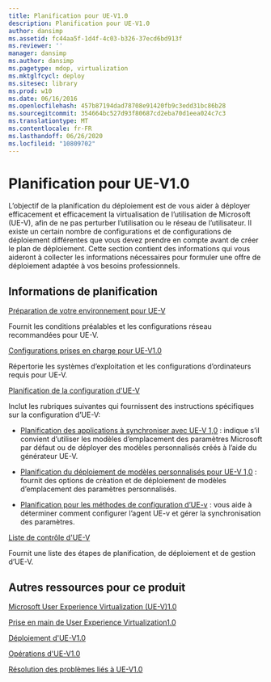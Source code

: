 ```yaml
---
title: Planification pour UE-V1.0
description: Planification pour UE-V1.0
author: dansimp
ms.assetid: fc44aa5f-1d4f-4c03-b326-37ecd6bd913f
ms.reviewer: ''
manager: dansimp
ms.author: dansimp
ms.pagetype: mdop, virtualization
ms.mktglfcycl: deploy
ms.sitesec: library
ms.prod: w10
ms.date: 06/16/2016
ms.openlocfilehash: 457b87194dad78708e91420fb9c3edd31bc86b28
ms.sourcegitcommit: 354664bc527d93f80687cd2eba70d1eea024c7c3
ms.translationtype: MT
ms.contentlocale: fr-FR
ms.lasthandoff: 06/26/2020
ms.locfileid: "10809702"
---
```

# Planification pour UE-V1.0


L’objectif de la planification du déploiement est de vous aider à déployer efficacement et efficacement la virtualisation de l’utilisation de Microsoft (UE-V), afin de ne pas perturber l’utilisation ou le réseau de l’utilisateur. Il existe un certain nombre de configurations et de configurations de déploiement différentes que vous devez prendre en compte avant de créer le plan de déploiement. Cette section contient des informations qui vous aideront à collecter les informations nécessaires pour formuler une offre de déploiement adaptée à vos besoins professionnels.

## Informations de planification


[Préparation de votre environnement pour UE-V](preparing-your-environment-for-ue-v.md)

Fournit les conditions préalables et les configurations réseau recommandées pour UE-V.

[Configurations prises en charge pour UE-V1.0](supported-configurations-for-ue-v-10.md)

Répertorie les systèmes d’exploitation et les configurations d’ordinateurs requis pour UE-V.

[Planification de la configuration d'UE-V](planning-for-ue-v-configuration.md)

Inclut les rubriques suivantes qui fournissent des instructions spécifiques sur la configuration d’UE-V:

-   [Planification des applications à synchroniser avec UE-V 1,0](planning-which-applications-to-synchronize-with-ue-v-10.md) : indique s’il convient d’utiliser les modèles d’emplacement des paramètres Microsoft par défaut ou de déployer des modèles personnalisés créés à l’aide du générateur UE-V.

-   [Planification du déploiement de modèles personnalisés pour UE-V 1,0](planning-for-custom-template-deployment-for-ue-v-10.md) : fournit des options de création et de déploiement de modèles d’emplacement des paramètres personnalisés.

-   [Planification pour les méthodes de configuration d’UE-v](planning-for-ue-v-configuration-methods.md) : vous aide à déterminer comment configurer l’agent UE-v et gérer la synchronisation des paramètres.

[Liste de contrôle d'UE-V](ue-v-checklist.md)

Fournit une liste des étapes de planification, de déploiement et de gestion d’UE-V.

## Autres ressources pour ce produit


[Microsoft User Experience Virtualization (UE-V)1.0](index.md)

[Prise en main de User Experience Virtualization1.0](getting-started-with-user-experience-virtualization-10.md)

[Déploiement d'UE-V1.0](deploying-ue-v-10.md)

[Opérations d'UE-V1.0](operations-for-ue-v-10.md)

[Résolution des problèmes liés à UE-V1.0](troubleshooting-ue-v-10.md)

 

 





